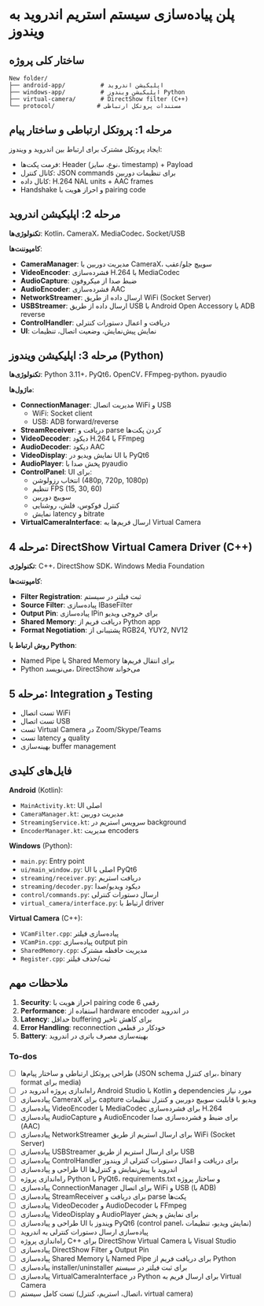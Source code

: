 <!-- bdcf5d9d-bb58-48aa-a86a-fd3d089d7b6b 2de6e941-5c2f-4b55-b79b-042fe79e8b0b -->
# پلن پیاده‌سازی سیستم استریم اندروید به ویندوز

## ساختار کلی پروژه

```
New folder/
├── android-app/          # اپلیکیشن اندروید
├── windows-app/          # اپلیکیشن ویندوز Python
├── virtual-camera/       # DirectShow filter (C++)
└── protocol/            # مستندات پروتکل ارتباطی
```

## مرحله 1: پروتکل ارتباطی و ساختار پیام

ایجاد پروتکل مشترک برای ارتباط بین اندروید و ویندوز:

- فرمت پکت‌ها: Header (نوع، سایز، timestamp) + Payload
- کانال کنترل: JSON commands برای تنظیمات دوربین
- کانال داده: H.264 NAL units + AAC frames
- Handshake و احراز هویت با pairing code

## مرحله 2: اپلیکیشن اندروید

**تکنولوژی‌ها**: Kotlin، CameraX، MediaCodec، Socket/USB

**کامپوننت‌ها**:

- **CameraManager**: مدیریت دوربین با CameraX، سوییچ جلو/عقب
- **VideoEncoder**: فشرده‌سازی H.264 با MediaCodec
- **AudioCapture**: ضبط صدا از میکروفون
- **AudioEncoder**: فشرده‌سازی AAC
- **NetworkStreamer**: ارسال داده از طریق WiFi (Socket Server)
- **USBStreamer**: ارسال داده از طریق USB با Android Open Accessory یا ADB reverse
- **ControlHandler**: دریافت و اعمال دستورات کنترلی
- **UI**: نمایش پیش‌نمایش، وضعیت اتصال، تنظیمات

## مرحله 3: اپلیکیشن ویندوز (Python)

**تکنولوژی‌ها**: Python 3.11+، PyQt6، OpenCV، FFmpeg-python، pyaudio

**ماژول‌ها**:

- **ConnectionManager**: مدیریت اتصال WiFi و USB
  - WiFi: Socket client
  - USB: ADB forward/reverse
- **StreamReceiver**: دریافت و parse کردن پکت‌ها
- **VideoDecoder**: دیکود H.264 با FFmpeg
- **AudioDecoder**: دیکود AAC
- **VideoDisplay**: نمایش ویدیو در UI با PyQt6
- **AudioPlayer**: پخش صدا با pyaudio
- **ControlPanel**: UI برای:
  - انتخاب رزولوشن (480p, 720p, 1080p)
  - تنظیم FPS (15, 30, 60)
  - سوییچ دوربین
  - کنترل فوکوس، فلش، روشنایی
  - نمایش latency و bitrate
- **VirtualCameraInterface**: ارسال فریم‌ها به Virtual Camera

## مرحله 4: DirectShow Virtual Camera Driver (C++)

**تکنولوژی**: C++، DirectShow SDK، Windows Media Foundation

**کامپوننت‌ها**:

- **Filter Registration**: ثبت فیلتر در سیستم
- **Source Filter**: پیاده‌سازی IBaseFilter
- **Output Pin**: پیاده‌سازی IPin برای خروجی ویدیو
- **Shared Memory**: دریافت فریم از Python app
- **Format Negotiation**: پشتیبانی از RGB24, YUY2, NV12

**روش ارتباط با Python**:

- Named Pipe یا Shared Memory برای انتقال فریم‌ها
- Python می‌نویسد، DirectShow می‌خواند

## مرحله 5: Integration و Testing

- تست اتصال WiFi
- تست اتصال USB
- تست Virtual Camera در Zoom/Skype/Teams
- تست latency و quality
- بهینه‌سازی buffer management

## فایل‌های کلیدی

**Android** (Kotlin):

- `MainActivity.kt`: UI اصلی
- `CameraManager.kt`: مدیریت دوربین
- `StreamingService.kt`: سرویس استریم در background
- `EncoderManager.kt`: مدیریت encoders

**Windows** (Python):

- `main.py`: Entry point
- `ui/main_window.py`: UI اصلی با PyQt6
- `streaming/receiver.py`: دریافت استریم
- `streaming/decoder.py`: دیکود ویدیو/صدا
- `control/commands.py`: ارسال دستورات کنترلی
- `virtual_camera/interface.py`: ارتباط با driver

**Virtual Camera** (C++):

- `VCamFilter.cpp`: پیاده‌سازی فیلتر
- `VCamPin.cpp`: پیاده‌سازی output pin
- `SharedMemory.cpp`: مدیریت حافظه مشترک
- `Register.cpp`: ثبت/حذف فیلتر

## ملاحظات مهم

1. **Security**: احراز هویت با pairing code 6 رقمی
2. **Performance**: استفاده از hardware encoder در اندروید
3. **Latency**: حداقل buffering برای کاهش تاخیر
4. **Error Handling**: reconnection خودکار در قطعی
5. **Battery**: بهینه‌سازی مصرف باتری در اندروید

### To-dos

- [ ] طراحی پروتکل ارتباطی و ساختار پیام‌ها (JSON schema برای کنترل، binary format برای media)
- [ ] راه‌اندازی پروژه اندروید در Android Studio با Kotlin و dependencies مورد نیاز
- [ ] پیاده‌سازی CameraX برای capture ویدیو با قابلیت سوییچ دوربین و کنترل تنظیمات
- [ ] پیاده‌سازی VideoEncoder با MediaCodec برای فشرده‌سازی H.264
- [ ] پیاده‌سازی AudioCapture و AudioEncoder برای ضبط و فشرده‌سازی صدا (AAC)
- [ ] پیاده‌سازی NetworkStreamer برای ارسال استریم از طریق WiFi (Socket Server)
- [ ] پیاده‌سازی USBStreamer برای ارسال استریم از طریق USB
- [ ] پیاده‌سازی ControlHandler برای دریافت و اعمال دستورات کنترلی از ویندوز
- [ ] طراحی و پیاده‌سازی UI اندروید با پیش‌نمایش و کنترل‌ها
- [ ] راه‌اندازی پروژه Python با PyQt6، requirements.txt و ساختار پروژه
- [ ] پیاده‌سازی ConnectionManager برای اتصال WiFi و USB (با ADB)
- [ ] پیاده‌سازی StreamReceiver برای دریافت و parse پکت‌ها
- [ ] پیاده‌سازی VideoDecoder و AudioDecoder با FFmpeg
- [ ] پیاده‌سازی VideoDisplay و AudioPlayer برای نمایش و پخش
- [ ] طراحی و پیاده‌سازی UI ویندوز با PyQt6 (control panel، نمایش ویدیو، تنظیمات)
- [ ] پیاده‌سازی ارسال دستورات کنترلی به اندروید
- [ ] راه‌اندازی پروژه C++ برای DirectShow Virtual Camera با Visual Studio
- [ ] پیاده‌سازی DirectShow Filter و Output Pin
- [ ] پیاده‌سازی Shared Memory یا Named Pipe برای دریافت فریم از Python
- [ ] پیاده‌سازی installer/uninstaller برای ثبت فیلتر در سیستم
- [ ] پیاده‌سازی VirtualCameraInterface در Python برای ارسال فریم به Virtual Camera
- [ ] تست کامل سیستم (اتصال، استریم، کنترل، virtual camera)